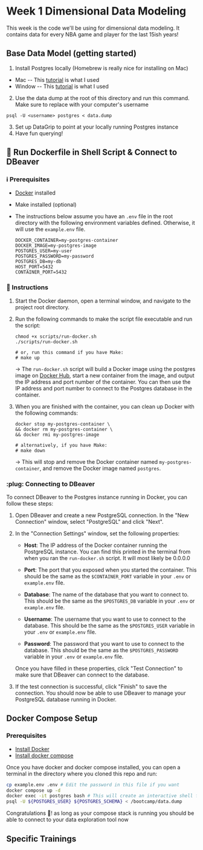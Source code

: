 # Week 1 Dimensional Data Modeling
This week is the code we'll be using for dimensional data modeling. It contains data for every NBA game and player for the last 15ish years!

## Base Data Model (getting started)

1. Install Postgres locally (Homebrew is really nice for installing on Mac)
-  Mac
-- This [tutorial](https://daily-dev-tips.com/posts/installing-postgresql-on-a-mac-with-homebrew/) is what I used
- Window
-- This [tutorial](https://www.sqlshack.com/how-to-install-postgresql-on-windows/) is what I used
2. Use the data dump at the root of this directory and run this command. Make sure to replace <username> with your computer's username
```
psql -U <username> postgres < data.dump
```
3. Set up DataGrip to point at your locally running Postgres instance
4. Have fun querying!

## :rocket: Run Dockerfile in Shell Script & Connect to DBeaver

### :information_source: Prerequisites 
* [Docker](https://docs.docker.com/get-docker/) installed
* Make installed (optional)
* The instructions below assume you have an `.env` file in the root directory with the following environment variables defined. Otherwise, it will use the `example.env` file.

    ```
    DOCKER_CONTAINER=my-postgres-container
    DOCKER_IMAGE=my-postgres-image
    POSTGRES_USER=my-user
    POSTGRES_PASSWORD=my-password
    POSTGRES_DB=my-db
    HOST_PORT=5432
    CONTAINER_PORT=5432
    ```

### :pencil: Instructions

1. Start the Docker daemon, open a terminal window, and navigate to the project root directory.

2. Run the following commands to make the script file executable and run the script:
    
    ```
    chmod +x scripts/run-docker.sh
    ./scripts/run-docker.sh

    # or, run this command if you have Make:
    # make up
    ```

    &rarr; The `run-docker.sh` script will build a Docker image using the postgres image on [Docker Hub](https://hub.docker.com/_/postgres), start a new container from the image, and output the IP address and port number of the container. You can then use the IP address and port number to connect to the Postgres database in the container.


3. When you are finished with the container, you can clean up Docker with the following commands:

    ```
    docker stop my-postgres-container \
    && docker rm my-postgres-container \
    && docker rmi my-postgres-image

    # alternatively, if you have Make:
    # make down
    ```

    &rarr; This will stop and remove the Docker container named `my-postgres-container`, and remove the Docker image named `postgres`.

### :plug: Connecting to DBeaver

To connect DBeaver to the Postgres instance running in Docker, you can follow these steps:

1. Open DBeaver and create a new PostgreSQL connection. In the "New Connection" window, select "PostgreSQL" and click "Next".

2. In the "Connection Settings" window, set the following properties:

    * **Host**: The IP address of the Docker container running the PostgreSQL instance. You can find this printed in the terminal from when you ran the `run-docker.sh` script. It will most likely be 0.0.0.0

    * **Port**: The port that you exposed when you started the container. This should be the same as the `$CONTAINER_PORT` variable in your `.env` or `example.env` file.

    * **Database**: The name of the database that you want to connect to. This should be the same as the `$POSTGRES_DB` variable in your `.env` or `example.env` file.

    * **Username**: The username that you want to use to connect to the database. This should be the same as the `$POSTGRES_USER` variable in your `.env` or `example.env` file.

    * **Password**: The password that you want to use to connect to the database. This should be the same as the `$POSTGRES_PASSWORD` variable in your `.env` or `example.env` file.

    Once you have filled in these properties, click "Test Connection" to make sure that DBeaver can connect to the database.

3. If the test connection is successful, click "Finish" to save the connection. You should now be able to use DBeaver to manage your PostgreSQL database running in Docker.

## Docker Compose Setup

### Prerequisites
 * [Install Docker](https://docs.docker.com/get-docker)
 * [Install docker compose](https://docs.docker.com/compose/install/#installation-scenarios)

Once you have docker and docker compose installed, you can open a terminal in the directory where you cloned this repo and run:

```bash
cp example.env .env # Edit the password in this file if you want
docker compose up -d
docker exec -it postgres bash # This will create an interactive shell for you within docker
psql -U ${POSTGRES_USER} ${POSTGRES_SCHEMA} < /bootcamp/data.dump
```
Congratulations :tada:! as long as your compose stack is running you should be able to connect to your data exploration tool now

## Specific Trainings
